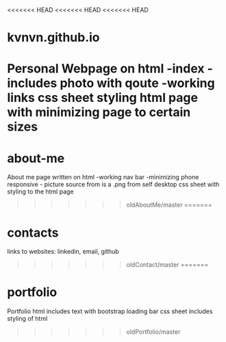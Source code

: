 <<<<<<< HEAD
<<<<<<< HEAD
<<<<<<< HEAD
# kvnvn.github.io
Personal Webpage on html
-index 
-includes photo with qoute 
-working links
css sheet styling html page with minimizing page to certain sizes
=======
# about-me
 About me page written on html 
        -working nav bar
        -minimizing phone responsive
        - picture source from is a .png from self desktop
 css sheet with styling to the  html page 
>>>>>>> oldAboutMe/master
=======
# contacts
links to websites: linkedin, email, github

>>>>>>> oldContact/master
=======
# portfolio
Portfolio html
includes text with bootstrap loading bar 
css sheet includes styling of html
>>>>>>> oldPortfolio/master
